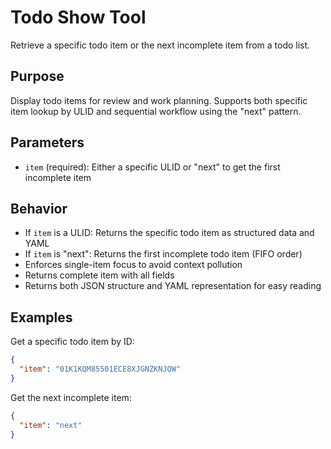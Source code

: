 # Todo Show Tool

Retrieve a specific todo item or the next incomplete item from a todo list.

## Purpose
Display todo items for review and work planning. Supports both specific item lookup by ULID and sequential workflow using the "next" pattern.

## Parameters

- `item` (required): Either a specific ULID or "next" to get the first incomplete item

## Behavior

- If `item` is a ULID: Returns the specific todo item as structured data and YAML
- If `item` is "next": Returns the first incomplete todo item (FIFO order)
- Enforces single-item focus to avoid context pollution
- Returns complete item with all fields
- Returns both JSON structure and YAML representation for easy reading

## Examples

Get a specific todo item by ID:
```json
{
  "item": "01K1KQM85501ECE8XJGNZKNJQW"
}
```

Get the next incomplete item:
```json
{
  "item": "next"
}
```

